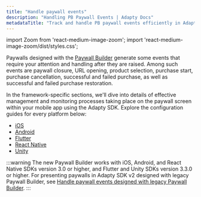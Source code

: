 ```yaml
---
title: "Handle paywall events"
description: "Handling PB Paywall Events | Adapty Docs"
metadataTitle: "Track and handle PB paywall events efficiently in Adapty."
---
```


import Zoom from 'react-medium-image-zoom';
import 'react-medium-image-zoom/dist/styles.css';

Paywalls designed with the [Paywall Builder](adapty-paywall-builder) generate some events that require your attention and handling after they are raised. Among such events are paywall closure, URL opening, product selection, purchase start, purchase cancellation, successful and failed purchase, as well as successful and failed purchase restoration.

In the framework-specific sections, we'll dive into details of effective management and monitoring processes taking place on the paywall screen within your mobile app using the Adapty SDK. Explore the configuration guides for every platform below:

- [iOS](ios-handling-events)
- [Android](android-handling-events)
- [Flutter](flutter-handling-events)
- [React Native](react-native-handling-events-1)
- [Unity](unity-handling-events)

:::warning
The new Paywall Builder works with iOS, Android, and React Native SDKs version 3.0 or higher, and Flutter and Unity SDKs version 3.3.0 or higher. For presenting paywalls in Adapty SDK v2 designed with legacy Paywall Builder, see [Handle paywall events designed with legacy Paywall Builder](handling-pb-paywall-events).
:::